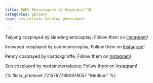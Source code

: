 ```yaml
---
title: RWBY Shinanigans at Kogaracon'19
categories: gallery
tags: rss private cosplay photoshoot

---
```


Taiyang cosplayed by slendergiantcosplay; Follow them on [Instagram](https://www.instagram.com/slendergiantcosplay)!

Ironwood cosplayed by cadmiumcosplay; Follow them on [Instagram](https://www.instagram.com/cadmiumcosplay)!

Penny cosplayed by lipstickgiraffe; Follow them on [Instagram](https://www.instagram.com/lipstickgiraffe)!

Sun cosplayed by madameterralupus; Follow them on [Instagram](https://www.instagram.com/madameterralupus)!

{% flickr_photoset 72157677980978057 "Medium" %}